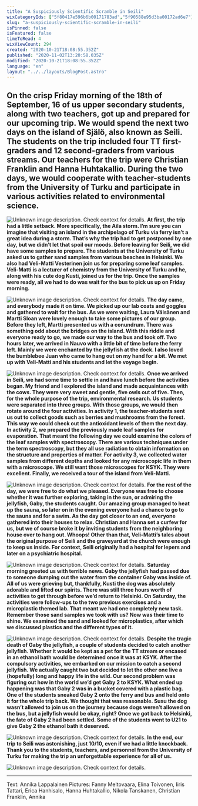 ```yaml
---
title: "A Suspiciously Scientific Scramble in Seili"
wixCategoryIds: ["5f80417e596b6b00171783ad","5f90588e95d3ba00172ad6e7"]
slug: "a-suspiciously-scientific-scramble-in-seili"
isPinned: false
isFeatured: false
timeToRead: 4
wixViewCount: 294
created: "2020-10-21T18:08:55.352Z"
published: "2020-11-02T13:20:58.035Z"
modified: "2020-10-21T18:08:55.352Z"
language: "en"
layout: "../../layouts/BlogPost.astro"
---
```

## **On the crisp Friday morning of the 18th of September, 16 of us upper secondary students, along with two teachers, got up and prepared for our upcoming trip. We would spend the next two days on the island of Själö, also known as Seili. The students on the trip included four TT first-graders and 12 second-graders from various streams. Our teachers for the trip were Christian Franklin and Hanna Huhtakallio. During the two days, we would cooperate with teacher-students from the University of Turku and participate in various activities related to environmental science.**


![Unknown image description. Check context for details.](https://static.wixstatic.com/media/2da4fc_8ffea501580d43ef88fb235aba0ed40a~mv2.jpeg)
**At first, the trip had a little setback. More specifically, the Aila storm. I’m sure you can imagine that visiting an island in the archipelago of Turku via ferry isn’t a great idea during a storm. That’s why the trip had to get postponed by one day, but we didn’t let that spoil our moods. Before leaving for Seili, we did have some samples to prepare. The students at the University of Turku asked us to gather sand samples from various beaches in Helsinki. We also had Veli-Matti Vesterinen join us for preparing some leaf samples. Veli-Matti is a lecturer of chemistry from the University of Turku and he, along with his cute dog Kusti, joined us for the trip. Once the samples were ready, all we had to do was wait for the bus to pick us up on Friday morning.**


![Unknown image description. Check context for details.](https://static.wixstatic.com/media/2da4fc_7f5d0fc1997f4aa38f8b2e86e9be8062~mv2.jpeg)
**The day came, and everybody made it on time. We picked up our lab coats and goggles and gathered to wait for the bus. As we were waiting, Laura Väisänen and Martti Sloan were lovely enough to take some pictures of our group. Before they left, Martti presented us with a conundrum. There was something odd about the bridges on the island. With this riddle and everyone ready to go, we made our way to the bus and took off. Two hours later, we arrived in Nauvo with a little bit of time before the ferry left. Mainly we were enchanted by the jellyfish at the dock. I also loved the bumblebee Juan who came to hang out on my hand for a bit. We met up with Veli-Matti and his students and let the voyage begin.**

![Unknown image description. Check context for details.](https://static.wixstatic.com/media/2da4fc_b8482884b202432c84efaaa4b6b3e1e6~mv2.jpeg)
**Once we arrived in Seili, we had some time to settle in and have lunch before the activities began. My friend and I explored the island and made acquaintances with the cows. They were very sweet and gentle, five owls out of five. Then, for the whole purpose of the trip, environmental research. Us students were separated into three groups. With those groups, we would then rotate around the four activities. In activity 1, the teacher-students sent us out to collect goods such as berries and mushrooms from the forest. This way we could check out the antioxidant levels of them the next day. In activity 2, we prepared the previously made leaf samples for evaporation. That meant the following day we could examine the colors of the leaf samples with spectroscopy. There are various techniques under the term spectroscopy, but they all use radiation to obtain information on the structure and properties of matter. For activity 3, we collected water samples from different depths and looked for any microscopic life in them with a microscope. We still want those microscopes for KSYK. They were excellent. Finally, we received a tour of the island from Veli-Matti.**


![Unknown image description. Check context for details.](https://static.wixstatic.com/media/2da4fc_96b241546dde4dc1ba01a465a6ab8304~mv2.jpeg)
**For the rest of the day, we were free to do what we pleased. Everyone was free to choose whether it was further exploring, taking in the sun, or admiring the jellyfish, Gaby, the students caught. Our amazing group managed to heat up the sauna, so later on in the evening everyone had a chance to go to the sauna and for a swim. As the day got closer to an end, everyone gathered into their houses to relax. Christian and Hanna set a curfew for us, but we of course broke it by inviting students from the neighboring house over to hang out. Whoops! Other than that, Veli-Matti’s tales about the original purpose of Seili and the graveyard at the church were enough to keep us inside. For context, Seili originally had a hospital for lepers and later on a psychiatric hospital.**


![Unknown image description. Check context for details.](https://static.wixstatic.com/media/2da4fc_7458bd7f2fb5442bbac76b05e8422070~mv2.jpeg)
**Saturday morning greeted us with terrible news. Gaby the jellyfish had passed due to someone dumping out the water from the container Gaby was inside of. All of us were grieving but, thankfully, Kusti the dog was absolutely adorable and lifted our spirits. There was still three hours worth of activities to get through before we’d return to Helsinki. On Saturday, the activities were follow-ups to the two previous exercises and a microplastic themed lab. That meant we had one completely new task. Remember those sand samples we took with us? Now was their time to shine. We examined the sand and looked for microplastics, after which we discussed plastics and the different types of it.**

![Unknown image description. Check context for details.](https://static.wixstatic.com/media/2da4fc_187b26ae2f3943c0bd8dd8bea9b12e5d~mv2.jpeg)
**Despite the tragic death of Gaby the jellyfish, a couple of students decided to catch another jellyfish. Whether it would be kept as a pet for the TT stream or encased in an ethanol bath would be determined once it was at KSYK. After the compulsory activities, we embarked on our mission to catch a second jellyfish. We actually caught two but decided to let the other one live a (hopefully) long and happy life in the wild. Our second problem was figuring out how in the world we’d get Gaby 2 to KSYK. What ended up happening was that Gaby 2 was in a bucket covered with a plastic bag. One of the students sneaked Gaby 2 onto the ferry and bus and held onto it for the whole trip back. We thought that was reasonable. Susu the dog wasn’t allowed to join us on the journey because dogs weren’t allowed on the bus, but a jellyfish would be okay, right? Once we got back to Helsinki, the fate of Gaby 2 had been settled. Some of the students went to U21 to give Gaby 2 the ethanol bath it deserved.**

![Unknown image description. Check context for details.](https://static.wixstatic.com/media/2da4fc_6c01aa799d74473bbb4b71fad06fd122~mv2.jpeg)
**In the end, our trip to Seili was astonishing, just 10/10, even if we had a little knockback. Thank you to the students, teachers, and personnel from the University of Turku for making the trip an unforgettable experience for all of us.**


![Unknown image description. Check context for details.](https://static.wixstatic.com/media/2da4fc_782bd7ee41a64e518c6d64143d6a7ec7~mv2.jpeg)

---

Text: Annika Lappalainen
Pictures: Fanny Meltovaara, Elina Toivonen, Iiris Tattari, Erica Hanhisalo, Hanna Huhtakallio, Nikola Tanskanen, Christian Franklin, Annika

